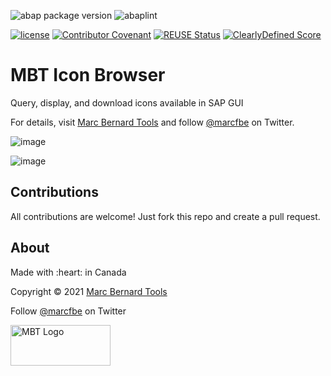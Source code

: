![abap package version](https://img.shields.io/endpoint?url=https://shield.abap.space/version-shield-json/github/Marc-Bernard-Tools/Marc-Bernard-Tools-Versions/.apack-manifest.xml/dependencies/github.com/Marc-Bernard-Tools/MBT-Icon-Browser&label=version&color=orange)
![abaplint](https://github.com/sbcgua/ajson/workflows/abaplint/badge.svg)

[![license](https://img.shields.io/github/license/Marc-Bernard-Tools/MBT-Icon-Browser)](LICENSE)
[![Contributor Covenant](https://img.shields.io/badge/Contributor%20Covenant-2.0-4baaaa.svg)](CODE_OF_CONDUCT.md)
[![REUSE Status](https://api.reuse.software/badge/github.com/Marc-Bernard-Tools/MBT-Icon-Browser)](https://api.reuse.software/info/github.com/Marc-Bernard-Tools/MBT-Icon-Browser)
[![ClearlyDefined Score](https://img.shields.io/clearlydefined/score/git/github/marc-bernard-tools/MBT-Icon-Browser/33dfe96cdf4917c6a2dd9d3c1785d6f9cdb60409?label=ClearlyDefined%20Score)](https://clearlydefined.io/definitions/git/github/marc-bernard-tools/MBT-Icon-Browser/33dfe96cdf4917c6a2dd9d3c1785d6f9cdb60409)

# MBT Icon Browser

Query, display, and download icons available in SAP GUI

For details, visit [Marc Bernard Tools](https://marcbernardtools.com/downloads/mbt-icon-browser) and follow [@marcfbe](https://twitter.com/marcfbe) on Twitter.

![image](https://user-images.githubusercontent.com/59966492/146276446-2f8ac710-6e7a-4ef0-9087-7b7e309fd7b8.png)

![image](https://user-images.githubusercontent.com/59966492/146276506-9090f5d3-b192-4d06-a32e-16293eca1ded.png)

## Contributions

All contributions are welcome! Just fork this repo and create a pull request. 

## About

<p>Made with :heart: in Canada</p>
<p>Copyright © 2021 <a href="https://marcbernardtools.com/">Marc Bernard Tools</a></p>
<p>Follow <a href="https://twitter.com/marcfbe">@marcfbe</a> on Twitter</p>
<p><a href="https://marcbernardtools.com/"><img width="160" height="65" src="https://marcbernardtools.com/info/MBT_Logo_640x250_on_Gray.png" alt="MBT Logo"></a></p>
